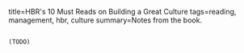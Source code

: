 title=HBR's 10 Must Reads on Building a Great Culture
tags=reading, management, hbr, culture
summary=Notes from the book.
~~~~~~

(TODO)
